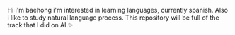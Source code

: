 Hi i'm baehong i'm interested in learning languages, currently spanish.
Also i like to study natural language process.
This repository will be full of the track that I did on AI.✨
